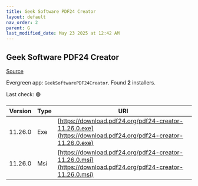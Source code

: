 ```yaml
---
title: Geek Software PDF24 Creator
layout: default
nav_order: 2
parent: G
last_modified_date: May 23 2025 at 12:42 AM
---
```


## Geek Software PDF24 Creator

[Source](https://tools.pdf24.org/en/creator/)

Evergreen app: `GeekSoftwarePDF24Creator`. Found **2** installers.

Last check: 🟢

| Version | Type | URI                                                                                                          |
| ------- | ---- | ------------------------------------------------------------------------------------------------------------ |
| 11.26.0 | Exe  | [https://download.pdf24.org/pdf24-creator-11.26.0.exe](https://download.pdf24.org/pdf24-creator-11.26.0.exe) |
| 11.26.0 | Msi  | [https://download.pdf24.org/pdf24-creator-11.26.0.msi](https://download.pdf24.org/pdf24-creator-11.26.0.msi) |

